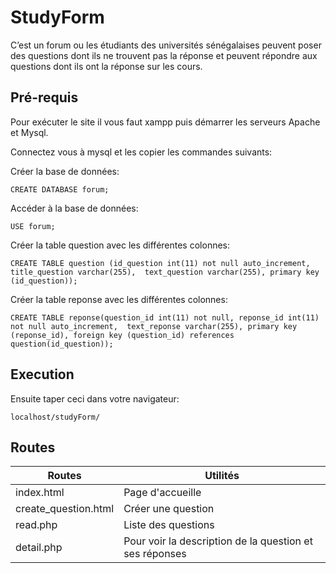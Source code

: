 # StudyForm

C’est un forum ou les étudiants des universités sénégalaises peuvent poser des questions dont ils ne trouvent pas la réponse
et peuvent répondre aux questions dont ils ont la réponse sur les cours.

## Pré-requis 

Pour exécuter le site il vous faut xampp puis démarrer les serveurs Apache et Mysql.

Connectez vous à mysql et les copier les commandes suivants:

Créer la base de données: 

``CREATE DATABASE forum;``

Accéder à la base de données: 

``USE forum;``

Créer la table question avec les différentes colonnes:

``CREATE TABLE question (id_question int(11) not null auto_increment, title_question varchar(255), 
text_question varchar(255), primary key (id_question));``

Créer la table reponse avec les différentes colonnes:

``CREATE TABLE reponse(question_id int(11) not null, reponse_id int(11) not null auto_increment, 
text_reponse varchar(255), primary key (reponse_id), foreign key (question_id) references question(id_question));``

## Execution 

Ensuite taper ceci dans votre navigateur: 

``localhost/studyForm/``

## Routes

Routes                | Utilités
--------------------- | -------------
index.html            | Page d'accueille
create_question.html  | Créer une question
read.php              |  Liste des questions
detail.php            | Pour voir la description de la question et ses réponses

